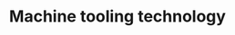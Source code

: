 --- 
title  : "Machine tooling technology"
category   : "Wood and composites machining"
headline   : " "
short_desc   : "Multi-spindle heads, motor spindles, motors, multi-axis technology and many more elaborate solutions for your machine. "
long_desc   : "Pioneering machinery designs are rarely based on existing standards. They originate instead from innovative ideas. System partners accept the requirement of translating the ideas here into viable machine concepts.
                                This is exactly what BENZ provides: We deliver ingenious solutions and innovative refinements at a high technical level, both for components as well as individualized, complex systems. Describe your requirements to us and we will find the right solutions. And that goes far beyond just engineering. As your partner, we accompany and support you throughout the entire process, from brainstorming to inspection of the final machine. Give us a challenge! "
img   : "/images/machine.png"
series : "/benz/wood/"
link : "woodmachinetechnologies"
---